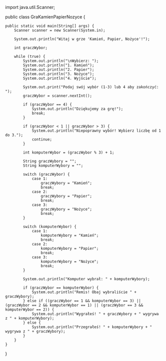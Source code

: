import java.util.Scanner;

public class GraKamienPapierNozyce {

    public static void main(String[] args) {
        Scanner scanner = new Scanner(System.in);

        System.out.println("Witaj w grze 'Kamień, Papier, Nożyce'!");

        int graczWybor;

        while (true) {
            System.out.println("\nWybierz: ");
            System.out.println("1. Kamień");
            System.out.println("2. Papier");
            System.out.println("3. Nożyce");
            System.out.println("4. Wyjście");

            System.out.print("Podaj swój wybór (1-3) lub 4 aby zakończyć: ");
            graczWybor = scanner.nextInt();

            if (graczWybor == 4) {
                System.out.println("Dziękujemy za grę!");
                break;
            }

            if (graczWybor < 1 || graczWybor > 3) {
                System.out.println("Niepoprawny wybór! Wybierz liczbę od 1 do 3.");
                continue;
            }

            int komputerWybor = (graczWybor % 3) + 1;

            String graczWybory = "";
            String komputerWybory = "";

            switch (graczWybor) {
                case 1:
                    graczWybory = "Kamień";
                    break;
                case 2:
                    graczWybory = "Papier";
                    break;
                case 3:
                    graczWybory = "Nożyce";
                    break;
            }

            switch (komputerWybor) {
                case 1:
                    komputerWybory = "Kamień";
                    break;
                case 2:
                    komputerWybory = "Papier";
                    break;
                case 3:
                    komputerWybory = "Nożyce";
                    break;
            }

            System.out.println("Komputer wybrał: " + komputerWybory);

            if (graczWybor == komputerWybor) {
                System.out.println("Remis! Obaj wybraliście " + graczWybory);
            } else if ((graczWybor == 1 && komputerWybor == 3) || (graczWybor == 2 && komputerWybor == 1) || (graczWybor == 3 && komputerWybor == 2)) {
                System.out.println("Wygrałeś! " + graczWybory + " wygrywa z " + komputerWybory);
            } else {
                System.out.println("Przegrałeś! " + komputerWybory + " wygrywa z " + graczWybory);
            }
        }
    }
}
